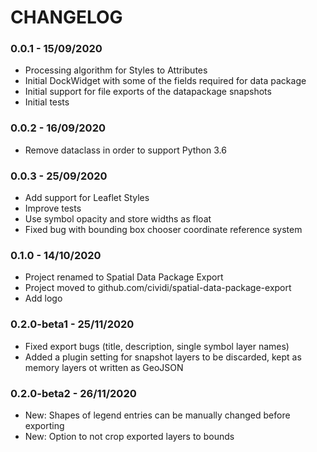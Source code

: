 # CHANGELOG

### 0.0.1 - 15/09/2020

* Processing algorithm for Styles to Attributes
* Initial DockWidget with some of the fields required for data package
* Initial support for file exports of the datapackage snapshots
* Initial tests

### 0.0.2 - 16/09/2020

* Remove dataclass in order to support Python 3.6

### 0.0.3 - 25/09/2020

* Add support for Leaflet Styles
* Improve tests
* Use symbol opacity and store widths as float
* Fixed bug with bounding box chooser coordinate reference system

### 0.1.0 - 14/10/2020

* Project renamed to Spatial Data Package Export
* Project moved to github.com/cividi/spatial-data-package-export
* Add logo

### 0.2.0-beta1 - 25/11/2020

* Fixed export bugs (title, description, single symbol layer names)
* Added a plugin setting for snapshot layers to be discarded, kept as memory layers ot written as GeoJSON

### 0.2.0-beta2 - 26/11/2020

* New: Shapes of legend entries can be manually changed before exporting
* New: Option to not crop exported layers to bounds 

###
